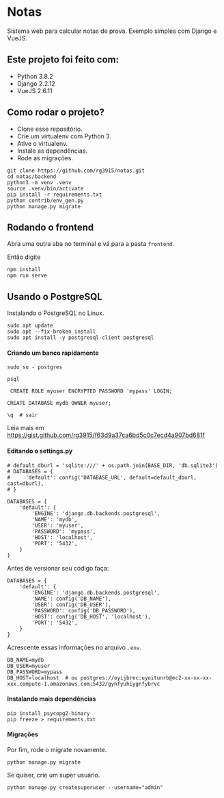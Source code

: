 # Notas

Sistema web para calcular notas de prova. Exemplo simples com Django e VueJS.

## Este projeto foi feito com:

* Python 3.8.2
* Django 2.2.12
* VueJS 2.6.11

## Como rodar o projeto?

* Clone esse repositório.
* Crie um virtualenv com Python 3.
* Ative o virtualenv.
* Instale as dependências.
* Rode as migrações.

```
git clone https://github.com/rg3915/notas.git
cd notas/backend
python3 -m venv .venv
source .venv/bin/activate
pip install -r requirements.txt
python contrib/env_gen.py
python manage.py migrate
```

## Rodando o frontend

Abra uma outra aba no terminal e vá para a pasta `frontend`.

Então digite

```
npm install
npm run serve
```

## Usando o PostgreSQL

Instalando o PostgreSQL no Linux.

```
sudo apt update
sudo apt --fix-broken install
sudo apt install -y postgresql-client postgresql
```

#### Criando um banco rapidamente

```
sudo su - postgres

psql

 CREATE ROLE myuser ENCRYPTED PASSWORD 'mypass' LOGIN;

CREATE DATABASE mydb OWNER myuser;

\q  # sair
```

Leia mais em https://gist.github.com/rg3915/f63d9a37ca6bd5c0c7ecd4a907bd681f

#### Editando o settings.py

```
# default_dburl = 'sqlite:///' + os.path.join(BASE_DIR, 'db.sqlite3')
# DATABASES = {
#     'default': config('DATABASE_URL', default=default_dburl, cast=dburl),
# }

DATABASES = {
    'default': {
        'ENGINE': 'django.db.backends.postgresql',
        'NAME': 'mydb',
        'USER': 'myuser',
        'PASSWORD': 'mypass',
        'HOST': 'localhost',
        'PORT': '5432',
    }
}
```

Antes de versionar seu código faça:

```
DATABASES = {
    'default': {
        'ENGINE': 'django.db.backends.postgresql',
        'NAME': config('DB_NAME'),
        'USER': config('DB_USER'),
        'PASSWORD': config('DB_PASSWORD'),
        'HOST': config('DB_HOST', 'localhost'),
        'PORT': '5432',
    }
}
```

Acrescente essas informações no arquivo `.env`.

```
DB_NAME=mydb
DB_USER=myuser
DB_PASSWORD=mypass
DB_HOST=localhost  # ou postgres://oyijbrec:uyoitunrb@ec2-xx-xx-xx-xxx.compute-1.amazonaws.com:5432/gynfyuhiygnfybrvc
```


#### Instalando mais dependências

```
pip install psycopg2-binary
pip freeze > requirements.txt
```

#### Migrações

Por fim, rode o migrate novamente.

```
python manage.py migrate
```

Se quiser, crie um super usuário.

```
python manage.py createsuperuser --username="admin"
```